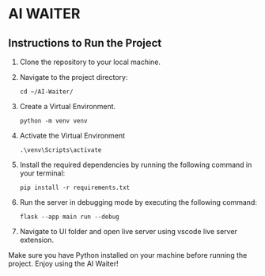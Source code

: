 # AI WAITER

## Instructions to Run the Project

1. Clone the repository to your local machine.
2. Navigate to the project directory:
   ```
   cd ~/AI-Waiter/
   ```
3. Create a Virtual Environment.
   ```
   python -m venv venv
   ```
4. Activate the Virtual Environment
   ```
   .\venv\Scripts\activate
   ```
5. Install the required dependencies by running the following command in your terminal:

   ```
   pip install -r requirements.txt
   ```

6. Run the server in debugging mode by executing the following command:
   ```
   flask --app main run --debug
   ```
7. Navigate to UI folder and open live server using vscode live server extension.

Make sure you have Python installed on your machine before running the project.
Enjoy using the AI Waiter!
